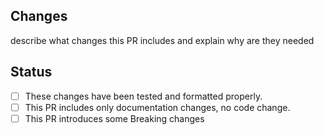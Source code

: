 ## Changes
describe what changes this PR includes and explain why are they needed

## Status

- [ ] These changes have been tested and formatted properly.
- [ ] This PR includes only documentation changes, no code change.
- [ ] This PR introduces some Breaking changes
